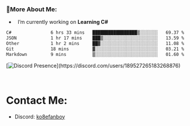 ### 🧐More About Me:

- &nbsp; I’m currently working on **Learning C#**


<!--START_SECTION:waka-->

```txt
C#               6 hrs 33 mins   █████████████████▒░░░░░░░   69.37 %
JSON             1 hr 17 mins    ███▒░░░░░░░░░░░░░░░░░░░░░   13.59 %
Other            1 hr 2 mins     ██▓░░░░░░░░░░░░░░░░░░░░░░   11.08 %
Git              18 mins         ▓░░░░░░░░░░░░░░░░░░░░░░░░   03.21 %
Markdown         9 mins          ▒░░░░░░░░░░░░░░░░░░░░░░░░   01.60 %
```

<!--END_SECTION:waka-->

[![Discord Presence](https://lanyard-profile-readme.vercel.app/api/189527265183268876?theme=light&bg=809ecf&animated=false&hideDiscrim=true&borderRadius=30px&idleMessage=Probably%20doing%20something%20else...)](https://discord.com/users/189527265183268876)






<br>




# Contact Me:

- Discord: [ko8efanboy](https://discordapp.com/users/189527265183268876)
